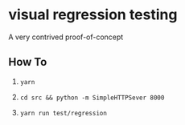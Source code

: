 # visual regression testing

A very contrived proof-of-concept

## How To

1. `yarn`

2. `cd src && python -m SimpleHTTPSever 8000`

3. `yarn run test/regression`
